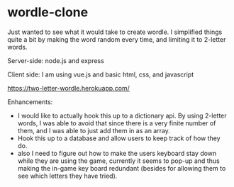 # wordle-clone

Just wanted to see what it would take to create wordle. I simplified things quite a bit by making the word random every time, and limiting it to 2-letter words.

Server-side: node.js and express

Client side: I am using vue.js and basic html, css, and javascript

https://two-letter-wordle.herokuapp.com/

Enhancements:
 - I would like to actually hook this up to a dictionary api. By using 2-letter words, I was able to avoid that since there is a very finite number of them, and I was able to just add them in as an array.
 - Hook this up to a database and allow users to keep track of how they do.
 - also I need to figure out how to make the users keyboard stay down while they are using the game, currently it seems to pop-up and thus making the in-game key board redundant (besides for allowing them to see which letters they have tried).

